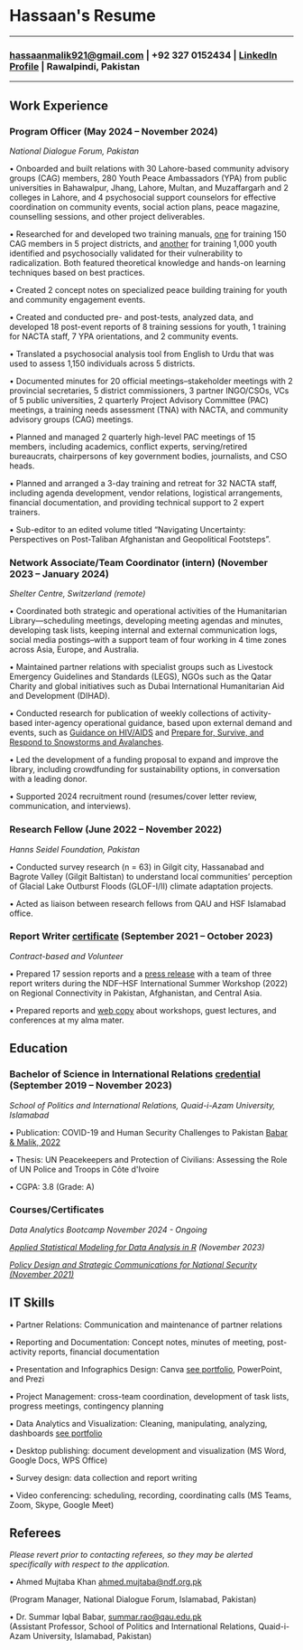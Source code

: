 # Hassaan's Resume

--------------------------------------------------
### hassaanmalik921@gmail.com | +92 327 0152434 | [LinkedIn Profile](https://www.linkedin.com/in/hassaanmalik921/) | Rawalpindi, Pakistan
--------------------------------------------------

## **Work Experience**
### **Program Officer (May 2024 – November 2024)**
_National Dialogue Forum, Pakistan_

•	Onboarded and built relations with 30 Lahore-based community advisory groups (CAG) members, 280 Youth Peace Ambassadors (YPA) from public universities in Bahawalpur, Jhang, Lahore, Multan, and Muzaffargarh and 2 colleges in Lahore, and 4 psychosocial support counselors for effective coordination on community events, social action plans, peace magazine, counselling sessions, and other project deliverables.

•	Researched for and developed two training manuals, [one](https://drive.google.com/file/d/1kKSeXeAsdLkeswCi2h_rz8u9vJgJvFh9/view?usp=sharing) for training 150 CAG members in 5 project districts, and [another](https://drive.google.com/file/d/1Q8jMg5PCWVZtQy1-gBM0VKVdavLGZmJv/view?usp=sharing) for training 1,000 youth identified and psychosocially validated for their vulnerability to radicalization. Both featured theoretical knowledge and hands-on learning techniques based on best practices.

•	Created 2 concept notes on specialized peace building training for youth and community engagement events. 

•	Created and conducted pre- and post-tests, analyzed data, and developed 18 post-event reports of 8 training sessions for youth, 1 training for NACTA staff, 7 YPA orientations, and 2 community events.

•	Translated a psychosocial analysis tool from English to Urdu that was used to assess 1,150 individuals across 5 districts. 

•	Documented minutes for 20 official meetings–stakeholder meetings with 2 provincial secretaries, 5 district commissioners, 3 partner INGO/CSOs, VCs of 5 public universities, 2 quarterly Project Advisory Committee (PAC) meetings, a training needs assessment (TNA) with NACTA, and community advisory groups (CAG) meetings.

•	Planned and managed 2 quarterly high-level PAC meetings of 15 members, including academics, conflict experts, serving/retired bureaucrats, chairpersons of key government bodies, journalists, and CSO heads. 

•	Planned and arranged a 3-day training and retreat for 32 NACTA staff, including agenda development, vendor relations, logistical arrangements, financial documentation, and providing technical support to 2 expert trainers.  

•	Sub-editor to an edited volume titled “Navigating Uncertainty: Perspectives on Post-Taliban Afghanistan and Geopolitical Footsteps”.

### **Network Associate/Team Coordinator (intern) (November 2023 – January 2024)**
_Shelter Centre, Switzerland (remote)_

•	Coordinated both strategic and operational activities of the Humanitarian Library—scheduling meetings, developing meeting agendas and minutes, developing task lists, keeping internal and external communication logs, social media postings–with a support team of four working in 4 time zones across Asia, Europe, and Australia. 

•	Maintained partner relations with specialist groups such as Livestock Emergency Guidelines and Standards (LEGS), NGOs such as the Qatar Charity and global initiatives such as Dubai International Humanitarian Aid and Development (DIHAD). 

•	Conducted research for publication of weekly collections of activity-based inter-agency operational guidance, based upon external demand and events, such as [Guidance on HIV/AIDS](https://www.humanitarianlibrary.org/channel/guidance-hivaids) and [Prepare for, Survive, and Respond to Snowstorms and Avalanches](https://www.humanitarianlibrary.org/collection/prepare-survive-and-respond-snowstorms-and-avalanches).

•	Led the development of a funding proposal to expand and improve the library, including crowdfunding for sustainability options, in conversation with a leading donor. 

•	Supported 2024 recruitment round (resumes/cover letter review, communication, and interviews).

### **Research Fellow (June 2022 – November 2022)**
_Hanns Seidel Foundation, Pakistan_

•	Conducted survey research (n = 63) in Gilgit city, Hassanabad and Bagrote Valley (Gilgit Baltistan) to understand local communities’ perception of Glacial Lake Outburst Floods (GLOF-I/II) climate adaptation projects. 

•	Acted as liaison between research fellows from QAU and HSF Islamabad office. 

### **Report Writer [certificate](https://drive.google.com/file/d/1S1Fp-8fPhcSwNwaCYG_wYDPbymelVUH6/view) (September 2021 – October 2023)**
_Contract-based and Volunteer_

•	Prepared 17 session reports and a [press release](https://pakistan.hss.de/news/detail/together-for-peace-and-development-international-summer-workshop-on-regional-connectivity-begins-news9133/) with a team of three report writers during the NDF–HSF International Summer Workshop (2022) on Regional Connectivity in Pakistan, Afghanistan, and Central Asia. 

•	Prepared reports and [web copy](http://spir.qau.edu.pk/?p=811) about workshops, guest lectures, and conferences at my alma mater. 

## **Education**
### **Bachelor of Science in International Relations [credential](https://photos.app.goo.gl/1VSkuXWWhSPSAUbaA) (September 2019 – November 2023)**
_School of Politics and International Relations, Quaid-i-Azam University, Islamabad_

•	Publication: COVID-19 and Human Security Challenges to Pakistan [Babar & Malik, 2022](http://pjhc.nihcr.edu.pk/wp-content/uploads/2023/02/9-Samar-COVID.pdf)

•	Thesis: UN Peacekeepers and Protection of Civilians: Assessing the Role of UN Police and Troops in Côte d'Ivoire

•	CGPA: 3.8 (Grade: A) 

### **Courses/Certificates**
_Data Analytics Bootcamp	November 2024 - Ongoing_

_[Applied Statistical Modeling for Data Analysis in R](https://www.udemy.com/certificate/UC-e9e872ab-4606-41fe-969b-46de723ff111/) (November 2023)_

_[Policy Design and Strategic Communications for National Security (November 2021)](https://photos.app.goo.gl/uPkm7anLRTwsVsrF7)_

## **IT Skills**
•	Partner Relations: Communication and maintenance of partner relations

•	Reporting and Documentation: Concept notes, minutes of meeting, post-activity reports, financial documentation

•	Presentation and Infographics Design: Canva [see portfolio](https://drive.google.com/drive/folders/1XTU7AU_WYuV15yHDL-R-u0ZCa8anlRwd?usp=drive_link), PowerPoint, and Prezi

•	Project Management: cross-team coordination, development of task lists, progress meetings, contingency planning

•	Data Analytics and Visualization: Cleaning, manipulating, analyzing, dashboards [see portfolio](https://www.linkedin.com/posts/hassaanmalik921_as-part-of-the-data-analytics-bootcamp-with-activity-7272966290158329857-5a3a?utm_source=share&utm_medium=member_android)

•	Desktop publishing: document development and visualization (MS Word, Google Docs, WPS Office)

•	Survey design: data collection and report writing

•	Video conferencing: scheduling, recording, coordinating calls (MS Teams, Zoom, Skype, Google Meet)

## **Referees**
_Please revert prior to contacting referees, so they may be alerted specifically with respect to the application._

•	Ahmed Mujtaba Khan ahmed.mujtaba@ndf.org.pk 

(Program Manager, National Dialogue Forum, Islamabad, Pakistan)

•	Dr. Summar Iqbal Babar, summar.rao@qau.edu.pk  
(Assistant Professor, School of Politics and International Relations, Quaid-i-Azam University, Islamabad, Pakistan)
